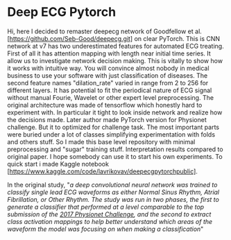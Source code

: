 # Deep ECG Pytorch

Hi, here I decided to remaster deepecg network of Goodfellow et al. [https://github.com/Seb-Good/deepecg.git] on clear PyTorch. This is CNN network at v7 has two underestimated features for automated ECG treating. First of all it has attention mapping with length near initial time series. It allow us to investigate network decision making. This is vitally to show how it works with intuitive way. You will convince almost nobody in medical business to use your software with just classification of diseases. The second feature names "dilation_rate" varied in range from 2 to 256 for different layers. It has potential to fit the periodical nature of ECG signal without manual Fourie, Wavelet or other expert level preprocessing. 
The original architecture was made of tensorflow which honestly hard to experiment with. In particular it tight to look inside network and realize how the decisions made. Later author made PyTorch version for Physionet challenge. But it to optimized for challenge task. The most important parts were buried under a lot of classes simplifying experimentation with folds and others stuff. So I made this base level repository with minimal preprocessing and "sugar"  training stuff. Interpretation results compared to original paper. I hope somebody can use it to start his own experiments.
To quick start i made Kaggle notebook [https://www.kaggle.com/code/lavrikovav/deepecgpytorchpublic].

In the original study, "*a deep convolutional neural network was trained to classify single lead ECG waveforms as either 
Normal Sinus Rhythm, Atrial Fibrillation, or Other Rhythm. The study was run in two phases, the first to generate a 
classifier that performed at a level comparable to the top submission of the 
[2017 Physionet Challenge](https://www.physionet.org/challenge/2017/), and the second to extract class activation 
mappings to help better understand which areas of the waveform the model was focusing on when making a classification*"


